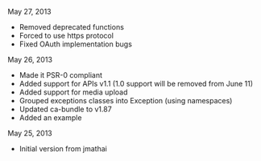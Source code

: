 May 27, 2013
* Removed deprecated functions
* Forced to use https protocol
* Fixed OAuth implementation bugs

May 26, 2013
* Made it PSR-0 compliant
* Added support for APIs v1.1 (1.0 support will be removed from June 11)
* Added support for media upload
* Grouped exceptions classes into Exception (using namespaces)
* Updated ca-bundle to v1.87
* Added an example

May 25, 2013
* Initial version from jmathai
